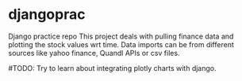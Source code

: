 # djangoprac
Django practice repo
This project deals with pulling finance data and plotting the stock values wrt time.
Data imports can be from different sources like yahoo finance, Quandl APIs or csv files.

#TODO:
Try to learn about integrating plotly charts with django.
